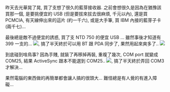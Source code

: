 昨天去光華晃了晃, 買了支想了很久的藍芽接收器. 之前會想很久是因為在猶豫該買那一個, 是要挑便宜的 USB (但是要拔來拔去很麻煩, 千元以內), 還是買 PCMCIA, 有天線伸出來的這片 (約一千六), 或是大手筆, 買 IBM 內接的藍芽子卡 (兩千七)...

最後總是敵不過便宜的誘惑, 買了支 NTD 750 的便宜 USB ... 雖然事後才知道有 399 一支的... ![](/images/2005-02-21-usb-bluetooth-dongle/angry_smile.gif), 搞了半天終於可以用 BT 跟 PDA 同步了, 果然用起來爽多了.. ![](/images/2005-02-21-usb-bluetooth-dongle/teeth_smile.gif)

到底碰到啥鳥事? 因為手賤, 就裝了再移掉再裝, 重複了幾次, COM port 就變成 COM25, 結果 ActiveSync 跟本不能選到 COM25.. ![](/images/2005-02-21-usb-bluetooth-dongle/angry_smile.gif), 搞了半天終於弄回 COM3 才解決...

果然電腦的東西做的再簡單都會讓人搞的很頭大... 難怪總是有人覺的有進入障礙...